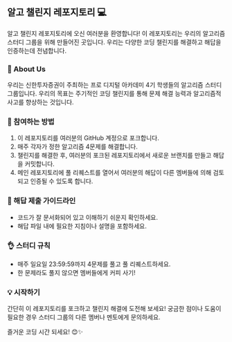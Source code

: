 ## 알고 챌린지 레포지토리 💻

알고 챌린지 레포지토리에 오신 여러분을 환영합니다! 이 레포지토리는 우리의 알고리즘 스터디 그룹을 위해 만들어진 곳입니다. 우리는 다양한 코딩 챌린지를 해결하고 해답을 인증하는데 전념합니다.

### 🌟 About Us

우리는 신한투자증권이 주최하는 프로 디지털 아카데미 4기 학생들의 알고리즘 스터디 그룹입니다. 우리의 목표는 주기적인 코딩 챌린지를 통해 문제 해결 능력과 알고리즘적 사고를 향상하는 것입니다.

### 🚀 참여하는 방법

1. 이 레포지토리를 여러분의 GitHub 계정으로 포크합니다.
2. 매주 각자가 정한 알고리즘 4문제를 해결합니다.
3. 챌린지를 해결한 후, 여러분의 포크된 레포지토리에서 새로운 브랜치를 만들고 해답을 커밋합니다.
4. 메인 레포지토리에 풀 리퀘스트를 열어서 여러분의 해답이 다른 멤버들에 의해 검토되고 인증될 수 있도록 합니다.

### 📝 해답 제출 가이드라인

- 코드가 잘 문서화되어 있고 이해하기 쉬운지 확인하세요.
- 해답 파일 내에 필요한 지침이나 설명을 포함하세요.

### 👌 스터디 규칙

- 매주 일요일 23:59:59까지 4문제를 풀고 풀 리퀘스트하세요.
- 한 문제라도 풀지 않으면 멤버들에게 커피 사기!

### 💡 시작하기

간단히 이 레포지토리를 포크하고 챌린지 해결에 도전해 보세요! 궁금한 점이나 도움이 필요한 경우 스터디 그룹의 다른 멤버나 멘토에게 문의하세요.

즐거운 코딩 시간 되세요! 😊✨
